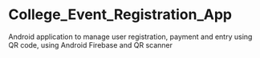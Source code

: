 # College_Event_Registration_App
Android application to manage user registration, payment and entry using QR code, using Android Firebase and QR scanner
